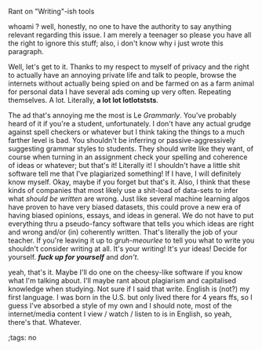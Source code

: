 Rant on \"Writing\"-ish tools

whoami ? well, honestly, no one to have the authority to say anything relevant
regarding this issue. I am merely a teenager so please you have all the right
to ignore this stuff; also, i don't know why i just wrote this paragraph.

Well, let's get to it. Thanks to my respect to myself of privacy and the right
to actually have an annoying private life and talk to people, browse the 
internets without actually being spied on and be farmed on as a farm animal
for personal data I have several ads coming up very often. Repeating
themselves. A lot. Literally, **a lot lot lotlotststs**. 

The ad that's annoying me the most is Le *Grammarly*. You've probably heard of
it if you're a student, unfortunately. I don't have any actual grudge against
spell checkers or whatever but I think taking the things to a much farther 
level is bad. You shouldn't be inferring or passive-aggressively suggesting
grammar styles to students. They should write like they want, of course 
when turning in an assignment check your spelling and coherence of ideas or
whatever; but that's it! Literally it! I shouldn't have a little shit software
tell me that I've plagiarized something! If I have, I will definitely know
myself. Okay, maybe if you forget but that's it. Also, I think that these
kinds of companies that most likely use a shit-load of data-sets to infer
what *should be written* are wrong. Just like several machine learning algos
have proven to have very biased datasets, this could prove a new era of having
biased opinions, essays, and ideas in general. We do not have to put
everything thru a pseudo-fancy software that tells you which ideas are right
and wrong and/or (in) coherently written. That's literally the job of your 
teacher. If you're leaving it up to *gruh-meourlee* to tell you what to write
you shouldn't consider writing at all. It's your writing! It's yur ideas! 
Decide for yourself. _**fuck up for yourself**_ and *don't*.

yeah, that's it. Maybe I'll do one on the cheesy-like software if you
know what I'm talking about. I'll maybe rant about plagiarism and capitalised
knowledge when studying. Not sure if I said that write. English is (not?) my 
first language. I was born in the U.S. but only lived there for 4 years ffs,
so I guess I've absorbed a style of my own and I should note, most of the 
internet/media content I view / watch / listen to is in English, so yeah,
there's that. Whatever.

;tags: no
